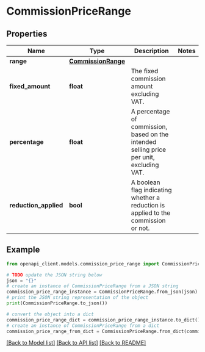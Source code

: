 # CommissionPriceRange


## Properties

Name | Type | Description | Notes
------------ | ------------- | ------------- | -------------
**range** | [**CommissionRange**](CommissionRange.md) |  | 
**fixed_amount** | **float** | The fixed commission amount excluding VAT. | 
**percentage** | **float** | A percentage of commission, based on the intended selling price per unit, excluding VAT. | 
**reduction_applied** | **bool** | A boolean flag indicating whether a reduction is applied to the commission or not. | 

## Example

```python
from openapi_client.models.commission_price_range import CommissionPriceRange

# TODO update the JSON string below
json = "{}"
# create an instance of CommissionPriceRange from a JSON string
commission_price_range_instance = CommissionPriceRange.from_json(json)
# print the JSON string representation of the object
print(CommissionPriceRange.to_json())

# convert the object into a dict
commission_price_range_dict = commission_price_range_instance.to_dict()
# create an instance of CommissionPriceRange from a dict
commission_price_range_from_dict = CommissionPriceRange.from_dict(commission_price_range_dict)
```
[[Back to Model list]](../README.md#documentation-for-models) [[Back to API list]](../README.md#documentation-for-api-endpoints) [[Back to README]](../README.md)


